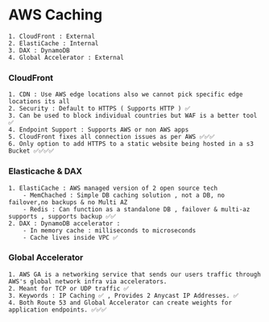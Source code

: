 # AWS Caching

    1. CloudFront : External
    2. ElastiCache : Internal
    3. DAX : DynamoDB
    4. Global Accelerator : External

### CloudFront

    1. CDN : Use AWS edge locations also we cannot pick specific edge locations its all
    2. Security : Default to HTTPS ( Supports HTTP ) ✅
    3. Can be used to block individual countries but WAF is a better tool ✅
    4. Endpoint Support : Supports AWS or non AWS apps
    5. CloudFront fixes all connection issues as per AWS ✅✅✅
    6. Only option to add HTTPS to a static website being hosted in a s3 Bucket ✅✅✅✅

### Elasticache & DAX

    1. ElastiCache : AWS managed version of 2 open source tech
        - MemChached : Simple DB caching solution , not a DB, no failover,no backups & no Multi AZ 
        - Redis : Can function as a standalone DB , failover & multi-az supports , supports backup ✅✅
    2. DAX : DynamoDB accelerator :
        - In memory cache : milliseconds to microseconds
        - Cache lives inside VPC ✅
 
### Global Accelerator

    1. AWS GA is a networking service that sends our users traffic through AWS's global network infra via accelerators.
    2. Meant for TCP or UDP traffic ✅
    3. Keywords : IP Caching ✅ , Provides 2 Anycast IP Addresses. ✅
    4. Both Route 53 and Global Accelerator can create weights for application endpoints. ✅✅✅

